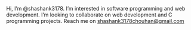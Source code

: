 Hi, I’m @shashank3178.
I’m interested in software programming and web development.
I’m looking to collaborate on web development and C programming projects.
Reach me on shashank3178chouhan@gmail.com
